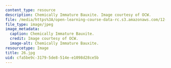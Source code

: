 ```yaml
---
content_type: resource
description: Chemically Immature Bauxite. Image courtesy of OCW.
file: /media/https%3A/open-learning-course-data-rc.s3.amazonaws.com/12-110-sedimentary-geology-fall-2004/cfa5be9c31795de8514ee1098d28ce5b_26.jpg
file_type: image/jpeg
image_metadata:
  caption: Chemically Immature Bauxite.
  credit: Image courtesy of OCW.
  image-alt: Chemically Immature Bauxite.
resourcetype: Image
title: 26.jpg
uid: cfa5be9c-3179-5de8-514e-e1098d28ce5b
---
```

